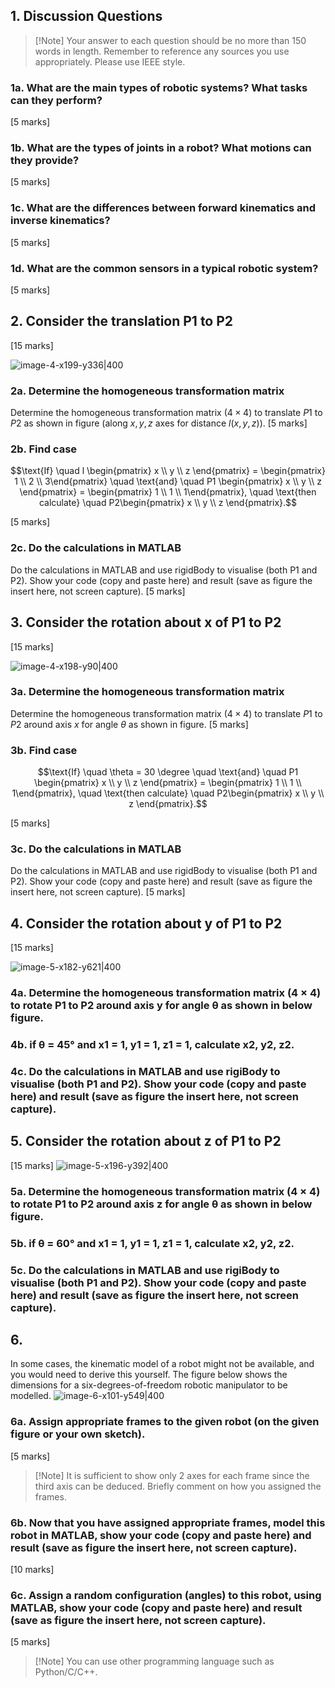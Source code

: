 ## 1. Discussion Questions
> [!Note] Your answer to each question should be no more than 150 words in length. Remember to reference any sources you use appropriately. Please use IEEE style.
### 1a. What are the main types of robotic systems? What tasks can they perform?
[5 marks]
### 1b. What are the types of joints in a robot? What motions can they provide?
[5 marks]
### 1c. What are the differences between forward kinematics and inverse kinematics?
[5 marks]
### 1d. What are the common sensors in a typical robotic system?
[5 marks]

## 2. Consider the translation P1 to P2
[15 marks] 

![image-4-x199-y336|400](image-4-x199-y336.png)

### 2a. Determine the homogeneous transformation matrix
Determine the homogeneous transformation matrix ($4 \times 4$) to translate $P1$ to $P2$ as shown in figure (along $x, y, z$ axes for distance $l (x,y,z)$). 
[5 marks]
### 2b. Find case

$$\text{If} \quad l \begin{pmatrix} x \\ y \\ z \end{pmatrix} = \begin{pmatrix} 1 \\ 2 \\ 3\end{pmatrix} \quad \text{and} \quad P1 \begin{pmatrix} x \\ y \\ z \end{pmatrix} = \begin{pmatrix} 1 \\ 1 \\ 1\end{pmatrix}, \quad \text{then calculate} \quad P2\begin{pmatrix} x \\ y \\ z \end{pmatrix}.$$

[5 marks]
### 2c. Do the calculations in MATLAB 
Do the calculations in MATLAB and use rigidBody to visualise (both P1 and P2). Show your code (copy and paste here) and result (save as figure the insert here, not screen capture).
[5 marks]

## 3. Consider the rotation about x of P1 to P2
[15 marks] 

![image-4-x198-y90|400](image-4-x198-y90.png)
### 3a. Determine the homogeneous transformation matrix
Determine the homogeneous transformation matrix ($4 \times 4$) to translate $P1$ to $P2$ around axis $x$ for angle $\theta$ as shown in figure.
[5 marks]
### 3b. Find case

$$\text{If} \quad \theta = 30 \degree \quad \text{and} \quad P1 \begin{pmatrix} x \\ y \\ z \end{pmatrix} = \begin{pmatrix} 1 \\ 1 \\ 1\end{pmatrix}, \quad \text{then calculate} \quad P2\begin{pmatrix} x \\ y \\ z \end{pmatrix}.$$

[5 marks]
### 3c. Do the calculations in MATLAB 
Do the calculations in MATLAB and use rigidBody to visualise (both P1 and P2). Show your code (copy and paste here) and result (save as figure the insert here, not screen capture).
[5 marks]

## 4. Consider the rotation about y of P1 to P2
[15 marks] 

![image-5-x182-y621|400](image-5-x182-y621.png)
### 4a. Determine the homogeneous transformation matrix (4 × 4) to rotate P1 to P2 around axis y for angle θ as shown in below figure. 
### 4b. if θ = 45° and x1 = 1, y1 = 1, z1 = 1, calculate x2, y2, z2. 
### 4c. Do the calculations in MATLAB and use rigiBody to visualise (both P1 and P2). Show your code (copy and paste here) and result (save as figure the insert here, not screen capture).
## 5. Consider the rotation about z of P1 to P2
[15 marks] 
![image-5-x196-y392|400](image-5-x196-y392.png)
### 5a. Determine the homogeneous transformation matrix (4 × 4) to rotate P1 to P2 around axis z for angle θ as shown in below figure. 
### 5b. if θ = 60° and x1 = 1, y1 = 1, z1 = 1, calculate x2, y2, z2. 
### 5c. Do the calculations in MATLAB and use rigiBody to visualise (both P1 and P2). Show your code (copy and paste here) and result (save as figure the insert here, not screen capture).

## 6. 
In some cases, the kinematic model of a robot might not be available, and you would need to derive this yourself. The figure below shows the dimensions for a six-degrees-of-freedom robotic manipulator to be modelled.
![image-6-x101-y549|400](image-6-x101-y549.png)
### 6a. Assign appropriate frames to the given robot (on the given figure or your own sketch).
[5 marks]

> [!Note] It is sufficient to show only 2 axes for each frame since the third axis can be deduced. Briefly comment on how you assigned the frames.
### 6b. Now that you have assigned appropriate frames, model this robot in MATLAB, show your code (copy and paste here) and result (save as figure the insert here, not screen capture).
[10 marks]
### 6c. Assign a random configuration (angles) to this robot, using MATLAB, show your code (copy and paste here) and result (save as figure the insert here, not screen capture).
[5 marks]
 
> [!Note] You can use other programming language such as Python/C/C++.
